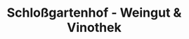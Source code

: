 ---
title: "Schloßgartenhof - Weingut & Vinothek"
url: /saulheim/schlossgartenhof-weingut-und-vinothek/
shop: Wein
---